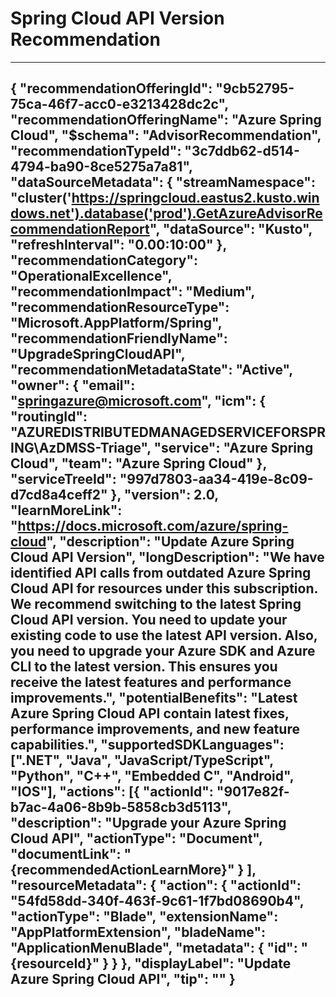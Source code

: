 <properties
    pageTitle="Upgrade API version recommendation"
    description="Return list of resources that do not currently use the recommended API version"
    authors="liping-ms"
    ms.author="springazure"
    articleId="c421d51c-fb47-4b8b-8630-0f067e033fa1_public"
    selfHelpType="advisorRecommendationMetadata"
    cloudEnvironments="public,ussec,usnat"
    ownershipId="DevDivAzServices_SpringCloud"
/>


# Spring Cloud API Version Recommendation
---

{
   "recommendationOfferingId": "9cb52795-75ca-46f7-acc0-e3213428dc2c",
   "recommendationOfferingName": "Azure Spring Cloud",
   "$schema": "AdvisorRecommendation",
   "recommendationTypeId": "3c7ddb62-d514-4794-ba90-8ce5275a7a81",
   "dataSourceMetadata": {
      "streamNamespace": "cluster('https://springcloud.eastus2.kusto.windows.net').database('prod').GetAzureAdvisorRecommendationReport",
      "dataSource": "Kusto",
      "refreshInterval": "0.00:10:00"
   },
   "recommendationCategory": "OperationalExcellence",
   "recommendationImpact": "Medium",
   "recommendationResourceType": "Microsoft.AppPlatform/Spring",
   "recommendationFriendlyName": "UpgradeSpringCloudAPI",
   "recommendationMetadataState": "Active",
   "owner": {
      "email": "springazure@microsoft.com",
      "icm": {
         "routingId": "AZUREDISTRIBUTEDMANAGEDSERVICEFORSPRING\\AzDMSS-Triage",
         "service": "Azure Spring Cloud",
         "team": "Azure Spring Cloud"
      },
      "serviceTreeId": "997d7803-aa34-419e-8c09-d7cd8a4ceff2"
   },
   "version": 2.0,
   "learnMoreLink": "https://docs.microsoft.com/azure/spring-cloud",
   "description": "Update Azure Spring Cloud API Version",
   "longDescription": "We have identified API calls from outdated Azure Spring Cloud API for resources under this subscription. We recommend switching to the latest Spring Cloud API version. You need to update your existing code to use the latest API version. Also, you need to upgrade your Azure SDK and Azure CLI to the latest version. This ensures you receive the latest features and performance improvements.",
   "potentialBenefits": "Latest Azure Spring Cloud API contain latest fixes, performance improvements, and new feature capabilities.",
   "supportedSDKLanguages": [".NET", "Java", "JavaScript/TypeScript", "Python", "C++", "Embedded C", "Android", "IOS"],
   "actions": [{
         "actionId": "9017e82f-b7ac-4a06-8b9b-5858cb3d5113",
         "description": "Upgrade your Azure Spring Cloud API",
         "actionType": "Document",
         "documentLink": "{recommendedActionLearnMore}"
      }
   ],
   "resourceMetadata": {
   "action": {
      "actionId": "54fd58dd-340f-463f-9c61-1f7bd08690b4",
      "actionType": "Blade",
      "extensionName": "AppPlatformExtension",
      "bladeName": "ApplicationMenuBlade",
      "metadata": {
         "id": "{resourceId}"
         }
      }
   },
   "displayLabel": "Update Azure Spring Cloud API",
   "tip": ""
}
---
